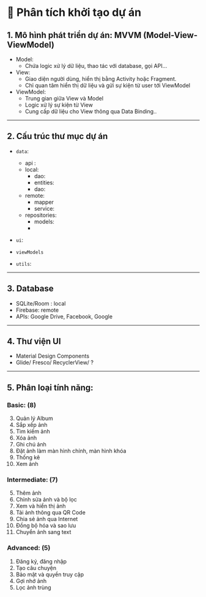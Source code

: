# 🧩 Phân tích khởi tạo dự án
## 1. Mô hình phát triển dự án: MVVM (Model-View-ViewModel)
- Model:
  * Chứa logic xử lý dữ liệu, thao tác với database, gọi API...
- View:
  * Giao diện người dùng, hiển thị bằng Activity hoặc Fragment.
  * Chỉ quan tâm hiển thị dữ liệu và gửi sự kiện từ user tới ViewModel
- ViewModel:
  * Trung gian giữa View và Model
  * Logic xử lý sự kiện từ View
  * Cung cấp dữ liệu cho View thông qua Data Binding..
___

## 2. Cấu trúc thư mục dự án
-  `data`:
   + api : 
   + local: 
      * dao:
      * entities:
      * dao:
   + remote:
      * mapper
      * service:
   + repositories:
      * models:
      * 
     
- `ui`:

- `viewModels`

- `utils`:


___

## 3. Database
- SQLite/Room : local
- Firebase: remote
- APIs: Google Drive, Facebook, Google

___

## 4. Thư viện UI
- Material Design Components
- Glide/ Fresco/ RecyclerView/ ?

___

## 5. Phân loại tính năng:
### Basic: (8)
3. Quản lý Album
4. Sắp xếp ảnh
9. Tìm kiếm ảnh
11. Xóa ảnh
14. Ghi chú ảnh
16. Đặt ảnh làm màn hình chính, màn hình khóa
17. Thống kê
20. Xem ảnh
  

### Intermediate: (7)
5. Thêm ảnh
6. Chỉnh sửa ảnh và bộ lọc
7. Xem và hiển thị ảnh
8. Tải ảnh thông qua QR Code
10. Chia sẻ ảnh qua Internet
13. Đồng bộ hóa và sao lưu
15. Chuyển ảnh sang text

### Advanced: (5)
1. Đăng ký, đăng nhập
2. Tạo câu chuyện
12. Bảo mật và quyền truy cập
18. Gợi nhớ ảnh
19. Lọc ảnh trùng
